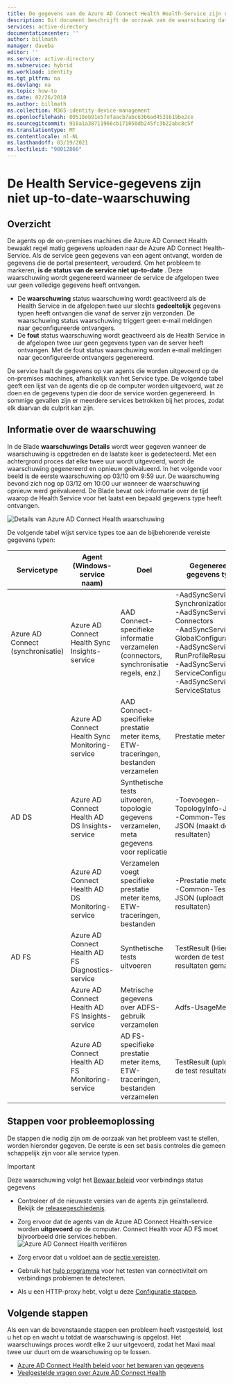 ```yaml
---
title: De gegevens van de Azure AD Connect Health Health-Service zijn niet up-to-date, waarschuwing | Microsoft Docs
description: Dit document beschrijft de oorzaak van de waarschuwing dat de Health-Service gegevens niet up-to-date zijn en hoe u deze kunt oplossen.
services: active-directory
documentationcenter: ''
author: billmath
manager: daveba
editor: ''
ms.service: active-directory
ms.subservice: hybrid
ms.workload: identity
ms.tgt_pltfrm: na
ms.devlang: na
ms.topic: how-to
ms.date: 02/26/2018
ms.author: billmath
ms.collection: M365-identity-device-management
ms.openlocfilehash: 00518eb91e57efaacb7abc63b6ad4531619be2ce
ms.sourcegitcommit: 910a1a38711966cb171050db245fc3b22abc8c5f
ms.translationtype: MT
ms.contentlocale: nl-NL
ms.lasthandoff: 03/19/2021
ms.locfileid: "98012866"
---
```

# <a name="health-service-data-is-not-up-to-date-alert"></a>De Health Service-gegevens zijn niet up-to-date-waarschuwing

## <a name="overview"></a>Overzicht

De agents op de on-premises machines die Azure AD Connect Health bewaakt regel matig gegevens uploaden naar de Azure AD Connect Health-Service. Als de service geen gegevens van een agent ontvangt, worden de gegevens die de portal presenteert, verouderd. Om het probleem te markeren, **is de status van de service niet up-to-date** . Deze waarschuwing wordt gegenereerd wanneer de service de afgelopen twee uur geen volledige gegevens heeft ontvangen.  

- De **waarschuwing** status waarschuwing wordt geactiveerd als de Health Service in de afgelopen twee uur slechts **gedeeltelijk** gegevens typen heeft ontvangen die vanaf de server zijn verzonden. De waarschuwing status waarschuwing triggert geen e-mail meldingen naar geconfigureerde ontvangers. 
- De **fout** status waarschuwing wordt geactiveerd als de Health Service in de afgelopen twee uur geen gegevens typen van de server heeft ontvangen. Met de fout status waarschuwing worden e-mail meldingen naar geconfigureerde ontvangers gegenereerd.

De service haalt de gegevens op van agents die worden uitgevoerd op de on-premises machines, afhankelijk van het Service type. De volgende tabel geeft een lijst van de agents die op de computer worden uitgevoerd, wat ze doen en de gegevens typen die door de service worden gegenereerd. In sommige gevallen zijn er meerdere services betrokken bij het proces, zodat elk daarvan de culprit kan zijn. 

## <a name="understanding-the-alert"></a>Informatie over de waarschuwing

In de Blade **waarschuwings Details** wordt weer gegeven wanneer de waarschuwing is opgetreden en de laatste keer is gedetecteerd. Met een achtergrond proces dat elke twee uur wordt uitgevoerd, wordt de waarschuwing gegenereerd en opnieuw geëvalueerd. In het volgende voor beeld is de eerste waarschuwing op 03/10 om 9:59 uur. De waarschuwing bevond zich nog op 03/12 om 10:00 uur wanneer de waarschuwing opnieuw werd geëvalueerd. De Blade bevat ook informatie over de tijd waarop de Health Service voor het laatst een bepaald gegevens type heeft ontvangen. 
 
 ![Details van Azure AD Connect Health waarschuwing](./media/how-to-connect-health-data-freshness/data-freshness-details.png)
 
De volgende tabel wijst service types toe aan de bijbehorende vereiste gegevens typen:

| Servicetype | Agent (Windows-service naam) | Doel | Gegenereerd gegevens type  |
| --- | --- | --- | --- |  
| Azure AD Connect (synchronisatie) | Azure AD Connect Health Sync Insights-service | AAD Connect-specifieke informatie verzamelen (connectors, synchronisatie regels, enz.) | -AadSyncService-SynchronizationRules <br />  -AadSyncService-Connectors <br /> -AadSyncService-GlobalConfigurations  <br />  -AadSyncService-RunProfileResults <br /> -AadSyncService-ServiceConfigurations <br /> -AadSyncService-ServiceStatus   |
|  | Azure AD Connect Health Sync Monitoring-service | AAD Connect-specifieke prestatie meter items, ETW-traceringen, bestanden verzamelen | Prestatie meter item |
| AD DS | Azure AD Connect Health AD DS Insights-service | Synthetische tests uitvoeren, topologie gegevens verzamelen, meta gegevens voor replicatie |  -Toevoegen-TopologyInfo-JSON <br /> -Common-TestData-JSON (maakt de test resultaten)   | 
|  | Azure AD Connect Health AD DS Monitoring-service | Verzamelen voegt specifieke prestatie meter items, ETW-traceringen, bestanden | -Prestatie meter item  <br /> -Common-TestData-JSON (uploadt de test resultaten)  |
| AD FS | Azure AD Connect Health AD FS Diagnostics-service | Synthetische tests uitvoeren | TestResult (Hiermee worden de test resultaten gemaakt) | 
| | Azure AD Connect Health AD FS Insights-service  | Metrische gegevens over ADFS-gebruik verzamelen | Adfs-UsageMetrics |
| | Azure AD Connect Health AD FS Monitoring-service | AD FS-specifieke prestatie meter items, ETW-traceringen, bestanden verzamelen | TestResult (uploadt de test resultaten) |

## <a name="troubleshooting-steps"></a>Stappen voor probleemoplossing 

De stappen die nodig zijn om de oorzaak van het probleem vast te stellen, worden hieronder gegeven. De eerste is een set basis controles die gemeen schappelijk zijn voor alle service typen. 

> [!IMPORTANT] 
> Deze waarschuwing volgt het [Bewaar beleid](reference-connect-health-user-privacy.md#data-retention-policy) voor verbindings status gegevens

* Controleer of de nieuwste versies van de agents zijn geïnstalleerd. Bekijk de [releasegeschiedenis](reference-connect-health-version-history.md). 
* Zorg ervoor dat de agents van de Azure AD Connect Health-service worden **uitgevoerd** op de computer. Connect Health voor AD FS moet bijvoorbeeld drie services hebben.
  ![Azure AD Connect Health verifiëren](./media/how-to-connect-health-agent-install/install5.png)

* Zorg ervoor dat u voldoet aan de [sectie vereisten](how-to-connect-health-agent-install.md#requirements).
* Gebruik het [hulp programma](how-to-connect-health-agent-install.md#test-connectivity-to-azure-ad-connect-health-service) voor het testen van connectiviteit om verbindings problemen te detecteren.
* Als u een HTTP-proxy hebt, volgt u deze [Configuratie stappen](how-to-connect-health-agent-install.md#configure-azure-ad-connect-health-agents-to-use-http-proxy). 


## <a name="next-steps"></a>Volgende stappen
Als een van de bovenstaande stappen een probleem heeft vastgesteld, lost u het op en wacht u totdat de waarschuwing is opgelost. Het waarschuwings proces wordt elke 2 uur uitgevoerd, zodat het Maxi maal twee uur duurt om de waarschuwing op te lossen. 

* [Azure AD Connect Health beleid voor het bewaren van gegevens](reference-connect-health-user-privacy.md#data-retention-policy)
* [Veelgestelde vragen over Azure AD Connect Health](reference-connect-health-faq.md)
